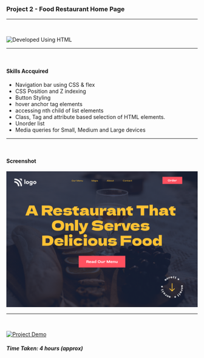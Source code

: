### Project 2 - Food Restaurant Home Page
---
<br>

![Developed Using HTML](https://img.shields.io/badge/Developed%20Using-HTML%20%26%20CSS-yellowgreen)

---
<br>

#### Skills Accquired
- Navigation bar using CSS & flex
- CSS Position and Z indexing
- Button Styling
- hover anchor tag elements
- accessing nth child of list elements
- Class, Tag and attribute based selection of HTML elements.
- Unorder list
- Media queries for Small, Medium and Large devices

---
<br>

#### Screenshot
![Project2](./2.png)

---
<br>

[![Project Demo](https://img.shields.io/badge/Project%20Demo-Click%20Here%20for%20%20Live%20Link-yellowgreen?style=flat-square&logo=Product%20Hunt)]()
##### Time Taken: 4 hours (approx)